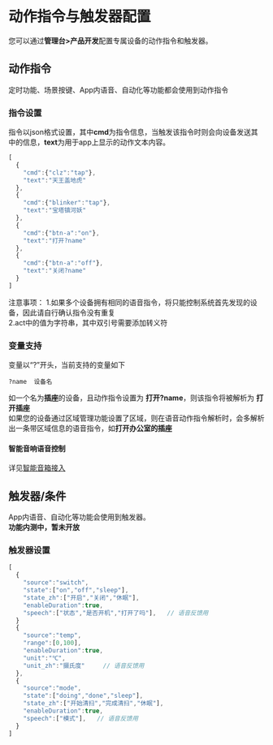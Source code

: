 # 动作指令与触发器配置  
您可以通过**管理台>产品开发**配置专属设备的动作指令和触发器。

## 动作指令  
定时功能、场景按键、App内语音、自动化等功能都会使用到动作指令  
### 指令设置  
指令以json格式设置，其中**cmd**为指令信息，当触发该指令时则会向设备发送其中的信息，**text**为用于app上显示的动作文本内容。  
```javascript
[
  {
    "cmd":{"clz":"tap"},
    "text":"天王盖地虎"
  },
  {
    "cmd":{"blinker":"tap"},
    "text":"宝塔镇河妖"
  },
  {
    "cmd":{"btn-a":"on"},
    "text":"打开?name"
  },
  {
    "cmd":{"btn-a":"off"},
    "text":"关闭?name"
  }
]
```
注意事项：
1.如果多个设备拥有相同的语音指令，将只能控制系统首先发现的设备，因此请自行确认指令没有重复  
2.act中的值为字符串，其中双引号需要添加转义符  

### 变量支持
变量以“?”开头，当前支持的变量如下    
```
?name  设备名
```
如一个名为**插座**的设备，且动作指令设置为 **打开?name**，则该指令将被解析为 **打开插座**  
如果您的设备通过区域管理功能设置了区域，则在语音动作指令解析时，会多解析出一条带区域信息的语音指令，如**打开办公室的插座**  

#### 智能音响语音控制  
详见[智能音箱接入](?file=004-特有功能/00-智能音箱接入 "智能音箱接入")  


## 触发器/条件  
App内语音、自动化等功能会使用到触发器。  
**功能内测中，暂未开放**  
### 触发器设置

```javascript
[
  {
    "source":"switch",
    "state":["on","off","sleep"],
    "state_zh":["开启","关闭","休眠"], 
    "enableDuration":true,
    "speech":["状态","是否开机","打开了吗"],   // 语音反馈用
  }
  {
    "source":"temp",
    "range":[0,100],
    "enableDuration":true,
    "unit":"℃",
    "unit_zh":"摄氏度"     // 语音反馈用
  },
  {
    "source":"mode",
    "state":["doing","done","sleep"],
    "state_zh":["开始清扫","完成清扫","休眠"], 
    "enableDuration":true,
    "speech":["模式"],   // 语音反馈用
  }
]
```